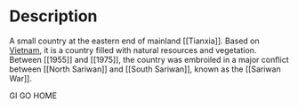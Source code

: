 # Description

A small country at the eastern end of mainland [[Tianxia]]. Based on [Vietnam](https://en.wikipedia.org/wiki/Vietnam), it is a country filled with natural resources and vegetation. Between [[1955]] and [[1975]], the country was embroiled in a major conflict between [[North Sariwan]] and [[South Sariwan]], known as the [[Sariwan War]].

GI GO HOME
